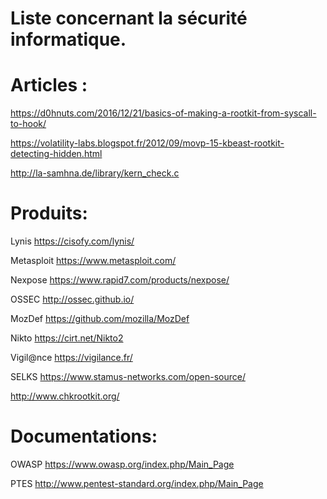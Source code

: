 Liste concernant la sécurité informatique.
==========================================

Articles :
==========

https://d0hnuts.com/2016/12/21/basics-of-making-a-rootkit-from-syscall-to-hook/

https://volatility-labs.blogspot.fr/2012/09/movp-15-kbeast-rootkit-detecting-hidden.html

http://la-samhna.de/library/kern_check.c

Produits:
==========

Lynis https://cisofy.com/lynis/

Metasploit https://www.metasploit.com/

Nexpose https://www.rapid7.com/products/nexpose/

OSSEC http://ossec.github.io/

MozDef https://github.com/mozilla/MozDef

Nikto https://cirt.net/Nikto2

Vigil@nce https://vigilance.fr/

SELKS https://www.stamus-networks.com/open-source/

http://www.chkrootkit.org/

Documentations:
==============

OWASP https://www.owasp.org/index.php/Main_Page

PTES http://www.pentest-standard.org/index.php/Main_Page
